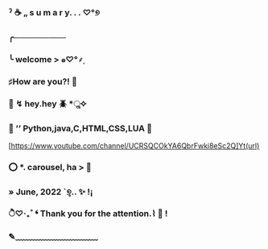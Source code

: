 ### ˀ :coffee: „ s u m a r y. . . ♡°୭
### ╭─────────            

### ╰ welcome > ๑♡°⸙͎

### ♯How are you?! :ferris_wheel:

### :thought_balloon: ↯ hey.hey :beetle: *ૢ✧

 ###  :telescope: ’’ Python,java,C,HTML,CSS,LUA :palm_tree:
[https://www.youtube.com/channel/UCRSQCOkYA6QbrFwki8eSc2Q]Yt(url)
###   :o: *. carousel, ha > :carousel_horse:

###        » June, 2022 `୭̥.. :sparkles: !¡

 ###       ੈ♡‧₊˚ ❛ Thank you for the attention.⌇ :fallen_leaf: !
###       ✎﹏﹏﹏﹏﹏﹏﹏﹏﹏﹏
